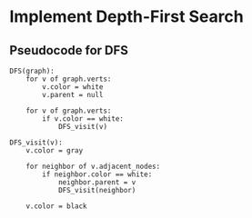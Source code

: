 # Implement Depth-First Search

## Pseudocode for DFS

```pseudocode
DFS(graph):
    for v of graph.verts:
        v.color = white
        v.parent = null

    for v of graph.verts:
        if v.color == white:
            DFS_visit(v)

DFS_visit(v):
    v.color = gray

    for neighbor of v.adjacent_nodes:
        if neighbor.color == white:
            neighbor.parent = v
            DFS_visit(neighbor)

    v.color = black

```

